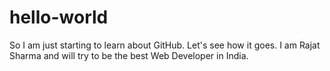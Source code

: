 # hello-world
So I am just starting to learn about GitHub. Let's see how it goes.
I am Rajat Sharma and will try to be the best Web Developer in India.
